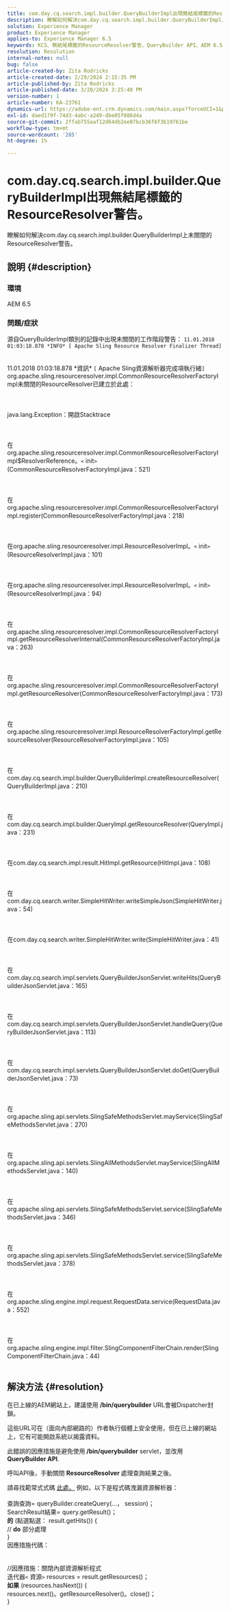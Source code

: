 ```yaml
---
title: com.day.cq.search.impl.builder.QueryBuilderImpl出現無結尾標籤的ResourceResolver警告。
description: 瞭解如何解決com.day.cq.search.impl.builder.QueryBuilderImpl上未關閉的ResourceResolver警告。
solution: Experience Manager
product: Experience Manager
applies-to: Experience Manager 6.5
keywords: KCS、無結尾標籤的ResourceResolver警告、QueryBuilder API、AEM 6.5
resolution: Resolution
internal-notes: null
bug: false
article-created-by: Zita Rodricks
article-created-date: 2/29/2024 2:15:35 PM
article-published-by: Zita Rodricks
article-published-date: 3/20/2024 3:25:49 PM
version-number: 1
article-number: KA-23761
dynamics-url: https://adobe-ent.crm.dynamics.com/main.aspx?forceUCI=1&pagetype=entityrecord&etn=knowledgearticle&id=3cffbcfd-0cd7-ee11-9079-6045bd006ce9
exl-id: daed179f-74d3-4abc-a249-dbe05f086d4a
source-git-commit: 2ffab755aaf12d64db2ee07bcb36f6f3b19761be
workflow-type: tm+mt
source-wordcount: '285'
ht-degree: 1%

---
```


# com.day.cq.search.impl.builder.QueryBuilderImpl出現無結尾標籤的ResourceResolver警告。


瞭解如何解決com.day.cq.search.impl.builder.QueryBuilderImpl上未關閉的ResourceResolver警告。

## 說明 {#description}


### 環境

AEM 6.5

### 問題/症狀

源自QueryBuilderImpl類別的記錄中出現未關閉的工作階段警告： `11.01.2018 01:03:18.878 *INFO* [ Apache Sling Resource Resolver Finalizer Thread]`
<br><br><br>11.01.2018 01:03:18.878 \*資訊\* `[` Apache Sling資源解析器完成項執行緒`]`  org.apache.sling.resourceresolver.impl.CommonResourceResolverFactoryImpl未關閉的ResourceResolver已建立於此處： <br><br><br><br>java.lang.Exception：開啟Stacktrace<br><br><br><br>在org.apache.sling.resourceresolver.impl.CommonResourceResolverFactoryImpl$ResolverReference。`<` init`>` (CommonResourceResolverFactoryImpl.java：521)<br><br><br><br>在org.apache.sling.resourceresolver.impl.CommonResourceResolverFactoryImpl.register(CommonResourceResolverFactoryImpl.java：218)<br><br><br><br>在org.apache.sling.resourceresolver.impl.ResourceResolverImpl。`<` init`>` (ResourceResolverImpl.java：101)<br><br><br><br>在org.apache.sling.resourceresolver.impl.ResourceResolverImpl。`<` init`>` (ResourceResolverImpl.java：94)<br><br><br><br>在org.apache.sling.resourceresolver.impl.CommonResourceResolverFactoryImpl.getResourceResolverInternal(CommonResourceResolverFactoryImpl.java：263)<br><br><br><br>在org.apache.sling.resourceresolver.impl.CommonResourceResolverFactoryImpl.getResourceResolver(CommonResourceResolverFactoryImpl.java：173)<br><br><br><br>在org.apache.sling.resourceresolver.impl.ResourceResolverFactoryImpl.getResourceResolver(ResourceResolverFactoryImpl.java：105)<br><br><br><br>在com.day.cq.search.impl.builder.QueryBuilderImpl.createResourceResolver(QueryBuilderImpl.java：210)<br><br><br><br>在com.day.cq.search.impl.builder.QueryImpl.getResourceResolver(QueryImpl.java：231)<br><br><br><br>在com.day.cq.search.impl.result.HitImpl.getResource(HitImpl.java：108)<br><br><br><br>在com.day.cq.search.writer.SimpleHitWriter.writeSimpleJson(SimpleHitWriter.java：54)<br><br><br><br>在com.day.cq.search.writer.SimpleHitWriter.write(SimpleHitWriter.java：41)<br><br><br><br>在com.day.cq.search.impl.servlets.QueryBuilderJsonServlet.writeHits(QueryBuilderJsonServlet.java：165)<br><br><br><br>在com.day.cq.search.impl.servlets.QueryBuilderJsonServlet.handleQuery(QueryBuilderJsonServlet.java：113)<br><br><br><br>在com.day.cq.search.impl.servlets.QueryBuilderJsonServlet.doGet(QueryBuilderJsonServlet.java：73)<br><br><br><br>在org.apache.sling.api.servlets.SlingSafeMethodsServlet.mayService(SlingSafeMethodsServlet.java：270)<br><br><br><br>在org.apache.sling.api.servlets.SlingAllMethodsServlet.mayService(SlingAllMethodsServlet.java：140)<br><br><br><br>在org.apache.sling.api.servlets.SlingSafeMethodsServlet.service(SlingSafeMethodsServlet.java：346)<br><br><br><br>在org.apache.sling.api.servlets.SlingSafeMethodsServlet.service(SlingSafeMethodsServlet.java：378)<br><br><br><br>在org.apache.sling.engine.impl.request.RequestData.service(RequestData.java：552)<br><br><br><br>在org.apache.sling.engine.impl.filter.SlingComponentFilterChain.render(SlingComponentFilterChain.java：44)<br><br>

## 解決方法 {#resolution}


在已上線的AEM網站上，建議使用 <b>/bin/querybuilder</b> URL會被Dispatcher封鎖。

這些URL可在（面向內部網路的）作者執行個體上安全使用，但在已上線的網站上，它有可能開啟系統以揭露資料。

此錯誤的因應措施是避免使用<b> /bin/querybuilder</b> servlet，並改用 <b>QueryBuilder API</b>.

呼叫API後，手動關閉 <b>ResourceResolver </b>處理查詢結果之後。

請尋找範常式式碼 [此處。](https://github.com/Adobe-Consulting-Services/acs-aem-samples/blob/master/bundle/src/main/java/com/adobe/acs/samples/search/querybuilder/impl/SampleQueryBuilder.java#L195) 例如，以下是程式碼洩漏資源解析器：
<br> <br>查詢查詢= queryBuilder.createQuery(...， session)；<br>SearchResult結果= query.getResult()；<br><b>的</b> (點選點選： result.getHits()) {<br>// <b>do</b> 部分處理<br>}<br>
因應措施代碼：
<br> <br> <br>//因應措施：關閉內部資源解析程式<br>迭代器`<` 資源`>`  resources = result.getResources()；<br><b>如果</b> (resources.hasNext()) {<br>resources.next()。getResourceResolver()。close()；<br>}
